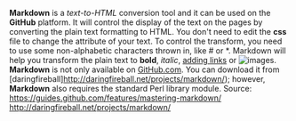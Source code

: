 **Markdown** is a *text-to-HTML* conversion tool and it can be used on the **GitHub** platform. It will control the display of the text on the pages by converting the plain text formatting to HTML. You don't need to edit the **css** file to change the attribute of your text.
To control the transform, you need to use some non-alphabetic characters thrown in, like # or *. Markdown will help you transform the plain text to **bold**, *italic*, [adding links](https://github.com/adam-p/markdown-here/wiki/Markdown-Cheatsheet) or ![images](http://manchester.unh.edu/sites/default/themes/manchester/images/logo_outline.png).
**Markdown** is not only available on [GitHub.com](http://github.com). You can download it from [daringfireball]http://daringfireball.net/projects/markdown/); however, **Markdown** also requires the standard Perl library module.
Source:
https://guides.github.com/features/mastering-markdown/
http://daringfireball.net/projects/markdown/
